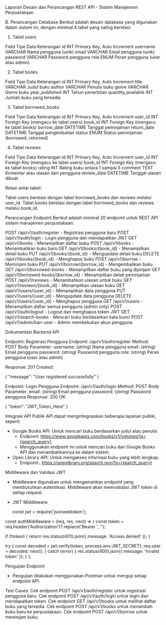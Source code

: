 Laporan Desain dan Perancangan REST API - Sistem Manajemen Perpustakaan

B. Perancangan Database
Berikut adalah desain database yang digunakan dalam sistem ini, dengan minimal 4 tabel yang saling berelasi:

1. Tabel users

Field      Tipe Data	  Keterangan
id	         INT	     Primary Key, Auto Increment
username	   VARCHAR	 Nama pengguna (unik)
email	       VARCHAR	 Email pengguna (unik)
password	   VARCHAR	 Password pengguna
role	       ENUM      Peran pengguna (user atau admin)


2. Tabel books

Field	           Tipe Data	             Keterangan
id	                INT	       Primary Key, Auto Increment
title	              VARCHAR	   Judul buku
author	            VARCHAR	   Penulis buku
genre	              VARCHAR	   Genre buku
year_published	    INT	       Tahun penerbitan
quantity_available	INT	       Jumlah buku yang tersedia

3. Tabel borrowed_books

Field	      Tipe Data	         Keterangan
id	          INT	        Primary Key, Auto Increment
user_id	      INT	        Foreign Key (mengacu ke tabel users)
book_id	      INT 	      Foreign Key (mengacu ke tabel books)
borrow_date 	DATETIME	  Tanggal peminjaman
return_date 	DATETIME	  Tanggal pengembalian
status	      ENUM	      Status peminjaman (borrowed, returned)


4. Tabel reviews

Field	      Tipe Data	          Keterangan
id	          INT	        Primary Key, Auto Increment
user_id	      INT     	  Foreign Key (mengacu ke tabel users)
book_id	      INT	        Foreign Key (mengacu ke tabel books)
rating	      INT	        Rating buku antara 1 sampai 5
comment	      TEXT	      Komentar atau ulasan dari pengguna
review_date	  DATETIME   	Tanggal ulasan dibuat

Relasi antar tabel:

Tabel users berelasi dengan tabel borrowed_books dan reviews melalui user_id.
Tabel books berelasi dengan tabel borrowed_books dan reviews melalui book_id.


Perancangan Endpoint
Berikut adalah minimal 20 endpoint untuk REST API sistem manajemen perpustakaan:

POST /api/v1/auth/register - Registrasi pengguna baru
POST /api/v1/auth/login - Login pengguna dan mendapatkan JWT
GET /api/v1/books - Menampilkan daftar buku
POST /api/v1/books - Menambahkan buku baru
GET /api/v1/books/{book_id} - Menampilkan detail buku
PUT /api/v1/books/{book_id} - Mengupdate detail buku
DELETE /api/v1/books/{book_id} - Menghapus buku
POST /api/v1/borrow - Meminjam buku
PUT /api/v1/borrow/{borrow_id} - Mengembalikan buku
GET /api/v1/borrowed-books - Menampilkan daftar buku yang dipinjam
GET /api/v1/borrowed-books/{borrow_id} - Menampilkan detail peminjaman
POST /api/v1/reviews - Menambahkan ulasan untuk buku
GET /api/v1/reviews/{book_id} - Menampilkan ulasan buku
GET /api/v1/users/{user_id} - Menampilkan data pengguna
PUT /api/v1/users/{user_id} - Mengupdate data pengguna
DELETE /api/v1/users/{user_id} - Menghapus pengguna
GET /api/v1/users - Menampilkan daftar semua pengguna (admin only)
POST /api/v1/auth/logout - Logout dan menghapus token JWT
GET /api/v1/search-books - Mencari buku berdasarkan kata kunci
POST /api/v1/admin/ban-user - Admin membekukan akun pengguna


Dokumentasi Backend API

Endpoint: Registrasi Pengguna
Endpoint: /api/v1/auth/register
Method: POST
Body Parameter:
   username: (string) Nama pengguna
   email: (string) Email pengguna
   password: (string) Password pengguna
   role: (string) Peran pengguna (user atau admin)
   
Response:
  201 Created:

{
  "message": "User registered successfully"
}


Endpoint: Login Pengguna
Endpoint: /api/v1/auth/login
Method: POST
Body Parameter:
  email: (string) Email pengguna
  password: (string) Password pengguna
Response:
  200 OK:
  
{
  "token": "JWT_Token_Here"
}

Integrasi API Publik
API dapat mengintegrasikan beberapa layanan publik, seperti:
- Google Books API: Untuk mencari buku berdasarkan judul atau penulis.
    - Endpoint: https://www.googleapis.com/books/v1/volumes?q={search_query}
    - Menggunakan endpoint ini untuk mencari buku dari Google Books API dan menambahkannya ke dalam sistem.
- Open Library API: Untuk mengakses informasi buku yang lebih lengkap.
    - Endpoint:: https://openlibrary.org/search.json?q={search_query}
 
Middleware dan Validasi JWT
- Middleware digunakan untuk mengamankan endpoint yang membutuhkan autentikasi. Middleware akan memvalidasi JWT token di setiap request.
- JWT Middleware:

  const jwt = require('jsonwebtoken');

const authMiddleware = (req, res, next) => {
  const token = req.header('Authorization')?.replace('Bearer ', '');

  if (!token) {
    return res.status(401).json({ message: 'Access denied' });
  }

  try {
    const decoded = jwt.verify(token, process.env.JWT_SECRET);
    req.user = decoded;
    next();
  } catch (error) {
    res.status(400).json({ message: 'Invalid token' });
  }
};

Pengujian Endpoint
- Pengujian dilakukan menggunakan Postman untuk menguji setiap endpoint API.

Test Cases:
Cek endpoint POST /api/v1/auth/register untuk registrasi pengguna baru.
Cek endpoint POST /api/v1/auth/login untuk login dan mendapatkan token.
Cek endpoint GET /api/v1/books untuk melihat daftar buku yang tersedia.
Cek endpoint POST /api/v1/books untuk menambah buku baru ke perpustakaan.
Cek endpoint POST /api/v1/borrow untuk meminjam buku.
